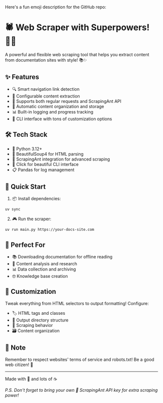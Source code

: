 Here's a fun emoji description for the GitHub repo:

# 🕷️ Web Scraper with Superpowers! 🦸‍♂️

A powerful and flexible web scraping tool that helps you extract content from documentation sites with style! 📚✨

## ✨ Features

- 🔍 Smart navigation link detection
- 📝 Configurable content extraction
- 🤖 Supports both regular requests and ScrapingAnt API
- 💾 Automatic content organization and storage
- 📊 Built-in logging and progress tracking
- 🎯 CLI interface with tons of customization options

## 🛠️ Tech Stack

- 🐍 Python 3.12+
- 🍜 BeautifulSoup4 for HTML parsing
- 🐜 ScrapingAnt integration for advanced scraping
- 🎨 Click for beautiful CLI interface
- 📋 Pandas for log management

## 🚀 Quick Start

1. 📦 Install dependencies:
```bash
uv sync
```

2. 🎮 Run the scraper:
```bash
uv run main.py https://your-docs-site.com
```

## 🎯 Perfect For

- 📚 Downloading documentation for offline reading
- 🔬 Content analysis and research
- 📊 Data collection and archiving
- 🤓 Knowledge base creation

## 🎨 Customization

Tweak everything from HTML selectors to output formatting! Configure:
- 🏷️ HTML tags and classes
- 📁 Output directory structure
- 💫 Scraping behavior
- 🗃️ Content organization

## 📝 Note

Remember to respect websites' terms of service and robots.txt! Be a good web citizen! 🤝

---

Made with 💖 and lots of ☕️

*P.S. Don't forget to bring your own 🐜 ScrapingAnt API key for extra scraping power!*
